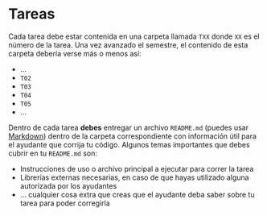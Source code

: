 # Tareas

Cada tarea debe estar contenida en una carpeta llamada `TXX` donde `XX` es el número de la tarea. Una vez avanzado el semestre, el contenido de esta carpeta debería verse más o menos así:

* ...
* `T02`
* `T03`
* `T04`
* `T05`
* ...

Dentro de cada tarea **debes** entregar un archivo `README.md` (puedes usar [Markdown](https://github.com/adam-p/markdown-here/wiki/Markdown-Cheatsheet)) dentro de la carpeta correspondiente con información útil para el ayudante que corrija tu código. Algunos temas importantes que debes cubrir en tu `README.md` son:

* Instrucciones de uso o archivo principal a ejecutar para correr la tarea
* Librerías externas necesarias, en caso de que hayas utilizado alguna autorizada por los ayudantes
* ... cualquier cosa extra que creas que el ayudante deba saber sobre tu tarea para poder corregirla